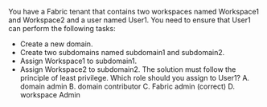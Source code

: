 You have a Fabric tenant that contains two workspaces named Workspace1 and Workspace2 and a user named User1.
You need to ensure that User1 can perform the following tasks:
- Create a new domain.
- Create two subdomains named subdomain1 and subdomain2.
- Assign Workspace1 to subdomain1.
- Assign Workspace2 to subdomain2.
The solution must follow the principle of least privilege.
Which role should you assign to User1?
A. domain admin
B. domain contributor
C. Fabric admin (correct)
D. workspace Admin
